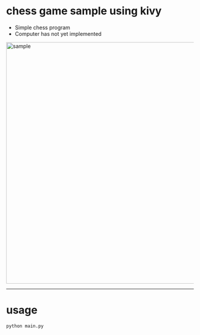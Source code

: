 # chess game sample using kivy
- Simple chess program
- Computer has not yet implemented
<img width="648" alt="sample" src="https://user-images.githubusercontent.com/50734442/169784202-a89d463e-1057-4b45-b1c1-fa11768ac732.png">

---
# usage
```
python main.py
```
